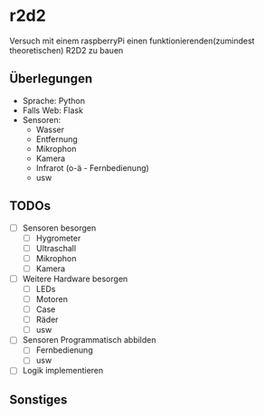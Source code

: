 # r2d2
Versuch mit einem raspberryPi einen funktionierenden(zumindest theoretischen) R2D2 zu bauen  

## Überlegungen

* Sprache: Python
* Falls Web: Flask
* Sensoren:
  * Wasser
  * Entfernung
  * Mikrophon
  * Kamera
  * Infrarot (o-ä - Fernbedienung)
  * usw

## TODOs

- [ ] Sensoren besorgen
    - [ ] Hygrometer
    - [ ] Ultraschall
    - [ ] Mikrophon
    - [ ] Kamera
- [ ] Weitere Hardware besorgen
    - [ ] LEDs
    - [ ] Motoren
    - [ ] Case
    - [ ] Räder
    - [ ] usw
- [ ] Sensoren Programmatisch abbilden
    - [ ] Fernbedienung
    - [ ] usw
- [ ] Logik implementieren

## Sonstiges
